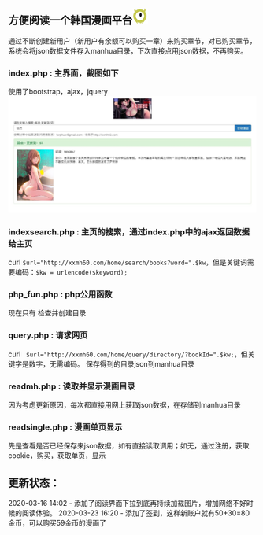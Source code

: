## 方便阅读一个韩国漫画平台![logo](https://github.com/forphuw/hanman_crack/blob/master/images/logo.png)
通过不断创建新用户（新用户有余额可以购买一章）来购买章节，对已购买章节，系统会将json数据文件存入manhua目录，下次直接点用json数据，不再购买。
### index.php : 主界面，截图如下
使用了bootstrap，ajax，jquery
![indeximg](https://github.com/forphuw/hanman_crack/blob/master/images/index.jpg)
### indexsearch.php : 主页的搜索，通过index.php中的ajax返回数据给主页
curl `$url="http://xxmh60.com/home/search/books?word=".$kw`，但是关键词需要编码：`$kw = urlencode($keyword);`
### php_fun.php : php公用函数
现在只有 检查并创建目录
### query.php : 请求网页
curl ` $url="http://xxmh60.com/home/query/directory/?bookId=".$kw;`，但关键字是数字，无需编码。
保存得到的目录json到manhua目录
### readmh.php : 读取并显示漫画目录
因为考虑更新原因，每次都直接用网上获取json数据，在存储到manhua目录
### readsingle.php : 漫画单页显示
先是查看是否已经保存来json数据，如有直接读取调用；如无，通过注册，获取cookie，购买，获取单页，显示

## 更新状态：
2020-03-16 14:02 - 添加了阅读界面下拉到底再持续加载图片，增加网络不好时候的阅读体验。
2020-03-23 16:20 - 添加了签到，这样新账户就有50+30=80金币，可以购买59金币的漫画了
